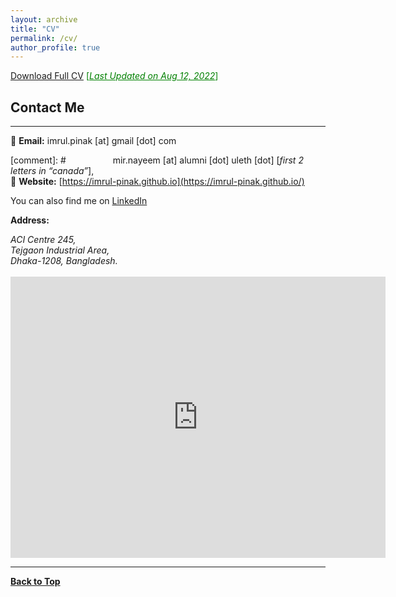 ```yaml
---
layout: archive
title: "CV"
permalink: /cv/
author_profile: true
---
```


[Download Full CV](https://imrul-pinak.github.io/files/resume_pinak.pdf) <span style ="color:Green"> [<ins>*Last Updated on Aug 12, 2022*</ins>] </span>

## Contact Me
-------------

📧 **Email:** imrul.pinak [at] gmail [dot] com <br /> 

[comment]: # &nbsp; &nbsp; &nbsp; &nbsp; &nbsp; &nbsp; &nbsp; &nbsp; &nbsp; mir.nayeem [at] alumni [dot] uleth [dot] [*first 2 letters in “canada”*], <br />
📒 **Website:** [https://imrul-pinak.github.io](https://imrul-pinak.github.io/) <br />

You can also find me on [LinkedIn](https://twitter.com/mtnayeem) 


**Address:**
<address>
ACI Centre 245, <br /> 
Tejgaon Industrial Area, <br />
Dhaka-1208, Bangladesh. <br /> 
</address> 
<br /> 
<iframe src="https://www.google.com/maps/embed?pb=!1m18!1m12!1m3!1d3651.5375119530972!2d90.40462791445606!3d23.76386639417981!2m3!1f0!2f0!3f0!3m2!1i1024!2i768!4f13.1!3m3!1m2!1s0x3755c77decb5f845%3A0xc2eadd2f3b867792!2sAhsanullah%20University%20of%20Science%20and%20Technology!5e0!3m2!1sen!2sus!4v1584909327199!5m2!1sen!2sus" width="600" height="450" frameborder="0" style="border:0;" allowfullscreen="" aria-hidden="false" tabindex="0"></iframe>

----------------------------------------

[**Back to Top**](#)